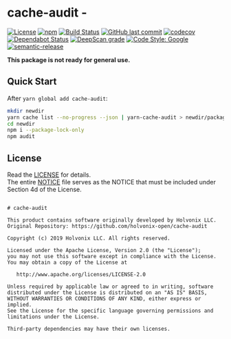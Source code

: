 # cache-audit - 

[![License](https://img.shields.io/badge/License-Apache%202.0-blue.svg)](./LICENSE) [![npm](https://img.shields.io/npm/v/cache-audit.svg)](https://www.npmjs.com/package/cache-audit) [![Build Status](https://travis-ci.com/holvonix-open/cache-audit.svg?branch=master)](https://travis-ci.com/holvonix-open/cache-audit) [![GitHub last commit](https://img.shields.io/github/last-commit/holvonix-open/cache-audit.svg)](https://github.com/holvonix-open/cache-audit/commits) [![codecov](https://codecov.io/gh/holvonix-open/cache-audit/branch/master/graph/badge.svg)](https://codecov.io/gh/holvonix-open/cache-audit) [![Dependabot Status](https://api.dependabot.com/badges/status?host=github&repo=holvonix-open/cache-audit)](https://dependabot.com) [![DeepScan grade](https://deepscan.io/api/teams/XX/projects/YY/branches/ZZ/badge/grade.svg)](https://deepscan.io/dashboard#view=project&tid=XX&pid=YY&bid=ZZ) [![Code Style: Google](https://img.shields.io/badge/code%20style-google-blueviolet.svg)](https://github.com/google/gts) [![semantic-release](https://img.shields.io/badge/%20%20%F0%9F%93%A6%F0%9F%9A%80-semantic--release-e10079.svg)](https://github.com/semantic-release/semantic-release)

**This package is not ready for general use.**

## Quick Start

After `yarn global add cache-audit`:

````bash
mkdir newdir
yarn cache list --no-progress --json | yarn-cache-audit > newdir/package.json
cd newdir
npm i --package-lock-only
npm audit
````


## License

Read the [LICENSE](LICENSE) for details.  
The entire [NOTICE](NOTICE) file serves as the NOTICE that must be included under
Section 4d of the License.

````

# cache-audit

This product contains software originally developed by Holvonix LLC.
Original Repository: https://github.com/holvonix-open/cache-audit

Copyright (c) 2019 Holvonix LLC. All rights reserved.

Licensed under the Apache License, Version 2.0 (the "License");
you may not use this software except in compliance with the License.
You may obtain a copy of the License at

   http://www.apache.org/licenses/LICENSE-2.0

Unless required by applicable law or agreed to in writing, software
distributed under the License is distributed on an "AS IS" BASIS,
WITHOUT WARRANTIES OR CONDITIONS OF ANY KIND, either express or implied.
See the License for the specific language governing permissions and
limitations under the License.

Third-party dependencies may have their own licenses.

````
